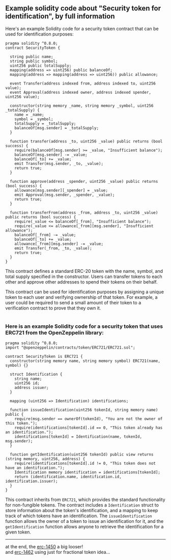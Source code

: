 ## Example solidity code about "Security token for identification", by full information
Here's an example Solidity code for a security token contract that can be used for identification purposes:
```solidity
pragma solidity ^0.8.0;
contract SecurityToken {

  string public name;
  string public symbol;
  uint256 public totalSupply;
  mapping(address => uint256) public balanceOf;
  mapping(address => mapping(address => uint256)) public allowance;

  event Transfer(address indexed from, address indexed to, uint256 value);
  event Approval(address indexed owner, address indexed spender, uint256 value);

  constructor(string memory _name, string memory _symbol, uint256 _totalSupply) {
    name = _name;
    symbol = _symbol;
    totalSupply = _totalSupply;
    balanceOf[msg.sender] = _totalSupply;
  }

  function transfer(address _to, uint256 _value) public returns (bool success) {
    require(balanceOf[msg.sender] >= _value, "Insufficient balance");
    balanceOf[msg.sender] -= _value;
    balanceOf[_to] += _value;
    emit Transfer(msg.sender, _to, _value);
    return true;
  }

  function approve(address _spender, uint256 _value) public returns (bool success) {
    allowance[msg.sender][_spender] = _value;
    emit Approval(msg.sender, _spender, _value);
    return true;
  }

  function transferFrom(address _from, address _to, uint256 _value) public returns (bool success) {
    require(_value <= balanceOf[_from], "Insufficient balance");
    require(_value <= allowance[_from][msg.sender], "Insufficient allowance");
    balanceOf[_from] -= _value;
    balanceOf[_to] += _value;
    allowance[_from][msg.sender] -= _value;
    emit Transfer(_from, _to, _value);
    return true;
  }
}
```

This contract defines a standard ERC-20 token with the name, symbol, and total supply specified in the constructor. Users can transfer tokens to each other and approve other addresses to spend their tokens on their behalf.

This contract can be used for identification purposes by assigning a unique token to each user and verifying ownership of that token. For example, a user could be required to send a small amount of their token to a verification contract to prove that they own it.

#

### Here is an example Solidity code for a security token that uses ERC721 from the OpenZeppelin library:
```solidity
pragma solidity ^0.8.0;
import "@openzeppelin/contracts/token/ERC721/ERC721.sol";

contract SecurityToken is ERC721 {
  constructor(string memory name, string memory symbol) ERC721(name, symbol) {}
  
  struct Identification {
    string name;
    uint256 id;
    address issuer;
  }
  
  mapping (uint256 => Identification) identifications;
  
  function issueIdentification(uint256 tokenId, string memory name) public {
    require(msg.sender == ownerOf(tokenId), "You are not the owner of this token.");
    require(identifications[tokenId].id == 0, "This token already has an identification.");
    identifications[tokenId] = Identification(name, tokenId, msg.sender);
  }
  
  function getIdentification(uint256 tokenId) public view returns (string memory, uint256, address) {
    require(identifications[tokenId].id != 0, "This token does not have an identification.");
    Identification memory identification = identifications[tokenId];
    return (identification.name, identification.id, identification.issuer);
  }
}
```

This contract inherits from `ERC721`, which provides the standard functionality for non-fungible tokens. The contract includes a `Identification` struct to store information about the token's identification, and a mapping to keep track of which tokens have an identification. The `issueIdentification` function allows the owner of a token to issue an identification for it, and the `getIdentification` function allows anyone to retrieve the identification for a given token.

---

at the end, the [erc-1450](https://eips.ethereum.org/EIPS/eip-1450) a big looser!\
and [erc-1462](https://eips.ethereum.org/EIPS/eip-1462) using just for fractional token idea...
